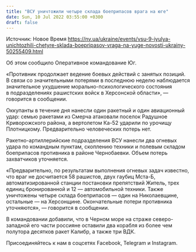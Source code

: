 ```yaml
---
title: "ВСУ уничтожили четыре склада боеприпасов врага на юге"
date: Sun, 10 Jul 2022 03:55:00 +0300
draft: false
---
```

Источник: Новое Время https://nv.ua/ukraine/events/vsu-9-iyulya-unichtozhili-chetyre-sklada-boepripasov-vraga-na-yuge-novosti-ukrainy-50255409.html


Об этом сообщило Оперативное командование Юг.

«Противник продолжает ведение боевых действий с занятых позиций. В связи со значительными потерями в последнюю неделю наблюдается значительное ухудшение морально-психологического состояния в подразделениях рашистских войск в Херсонской области», — говорится в сообщении.

Оккупанты в течение дня нанесли один ракетный и один авиационный удар: семью ракетами из Смерча атаковали поселок Радушное Криворожского района, а вертолетом Ка-52 ударили по урочищу Плотницкому. Предварительно человеческих потерь нет.

Ракетно-артиллерийские подразделения ВСУ нанесли два огневых удара по командным пунктам, скоплению техники и полевым складом боеприпасов противника в районе Чернобаевки. Объем потерь захватчиков уточняется.

«Предварительно, по результатам выполнения огневых задач известно, что враг не досчитается 58 рашистов, двух гаубиц Мста-Б, автоматизированной станции постановки препятствий Житель, трех единиц бронированной и 12 — автомобильной техники. Также уничтожены четыре склада боеприпасов — один на Николаевщине, остальные — на Херсонщине. Окончательные потери противника уточняются», — говорится в сообщении.

В командовании добавили, что в Черном море на страже северо-западной его части россияне оставили два корабля из более чем полутора десятков ракет Калибр, а также три ВДК.

Присоединяйтесь к нам в соцсетях Facebook, Telegram и Instagram.
